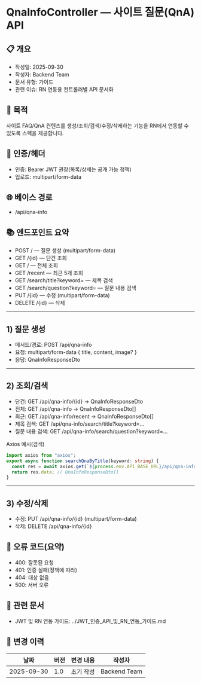 # QnaInfoController — 사이트 질문(QnA) API

## 📋 개요

- 작성일: 2025-09-30
- 작성자: Backend Team
- 문서 유형: 가이드
- 관련 이슈: RN 연동용 컨트롤러별 API 문서화

## 🎯 목적

사이트 FAQ/QnA 컨텐츠를 생성/조회/검색/수정/삭제하는 기능을 RN에서 연동할 수 있도록 스펙을 제공합니다.

## 🔐 인증/헤더

- 인증: Bearer JWT 권장(목록/상세는 공개 가능 정책)
- 업로드: multipart/form-data

## 🌐 베이스 경로

- /api/qna-info

## 📚 엔드포인트 요약

- POST / — 질문 생성 (multipart/form-data)
- GET /{id} — 단건 조회
- GET / — 전체 조회
- GET /recent — 최근 5개 조회
- GET /search/title?keyword= — 제목 검색
- GET /search/question?keyword= — 질문 내용 검색
- PUT /{id} — 수정 (multipart/form-data)
- DELETE /{id} — 삭제

---

## 1) 질문 생성

- 메서드/경로: POST /api/qna-info
- 요청: multipart/form-data { title, content, image? }
- 응답: QnaInfoResponseDto

---

## 2) 조회/검색

- 단건: GET /api/qna-info/{id} → QnaInfoResponseDto
- 전체: GET /api/qna-info → QnaInfoResponseDto[]
- 최근: GET /api/qna-info/recent → QnaInfoResponseDto[]
- 제목 검색: GET /api/qna-info/search/title?keyword=...
- 질문 내용 검색: GET /api/qna-info/search/question?keyword=...

Axios 예시(검색)

```ts
import axios from "axios";
export async function searchQnaByTitle(keyword: string) {
  const res = await axios.get(`${process.env.API_BASE_URL}/api/qna-info/search/title`, { params: { keyword } });
  return res.data; // QnaInfoResponseDto[]
}
```

---

## 3) 수정/삭제

- 수정: PUT /api/qna-info/{id} (multipart/form-data)
- 삭제: DELETE /api/qna-info/{id}

## 🚨 오류 코드(요약)

- 400: 잘못된 요청
- 401: 인증 실패(정책에 따라)
- 404: 대상 없음
- 500: 서버 오류

## 🔗 관련 문서

- JWT 및 RN 연동 가이드: ../JWT_인증_API_및_RN_연동_가이드.md

## 📅 변경 이력

 날짜         | 버전  | 변경 내용 | 작성자          
------------|-----|-------|--------------
 2025-09-30 | 1.0 | 초기 작성 | Backend Team 

